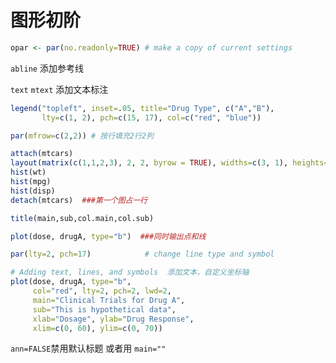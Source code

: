 #  图形初阶

~~~R
opar <- par(no.readonly=TRUE) # make a copy of current settings
~~~

`abline` 添加参考线

`text`  `mtext`  添加文本标注

~~~R
legend("topleft", inset=.05, title="Drug Type", c("A","B"),
       lty=c(1, 2), pch=c(15, 17), col=c("red", "blue"))
~~~



~~~R
par(mfrow=c(2,2)) # 按行填充2行2列
~~~



~~~R
attach(mtcars)
layout(matrix(c(1,1,2,3), 2, 2, byrow = TRUE), widths=c(3, 1), heights=c(1, 2))
hist(wt)
hist(mpg)
hist(disp)
detach(mtcars)  ###第一个图占一行
~~~



~~~R
title(main,sub,col.main,col.sub)
~~~



~~~R
plot(dose, drugA, type="b")  ###同时输出点和线
~~~



~~~R
par(lty=2, pch=17)            # change line type and symbol
~~~



~~~R
# Adding text, lines, and symbols  添加文本，自定义坐标轴
plot(dose, drugA, type="b",  
     col="red", lty=2, pch=2, lwd=2,
     main="Clinical Trials for Drug A", 
     sub="This is hypothetical data", 
     xlab="Dosage", ylab="Drug Response",
     xlim=c(0, 60), ylim=c(0, 70))   
~~~



`ann=FALSE`禁用默认标题 或者用 `main=""`

